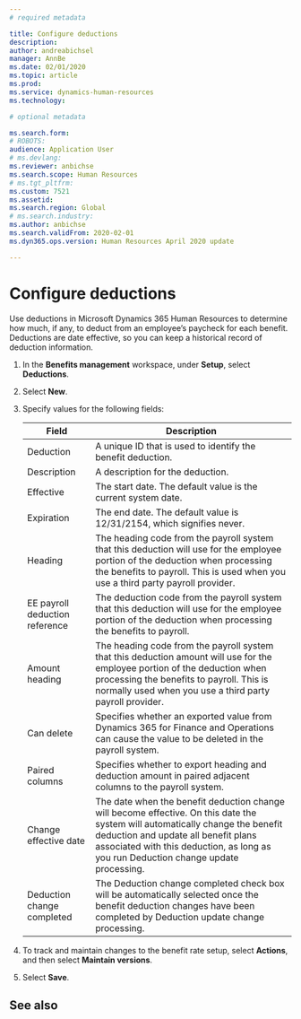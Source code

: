 ```yaml
---
# required metadata

title: Configure deductions
description: 
author: andreabichsel
manager: AnnBe
ms.date: 02/01/2020
ms.topic: article
ms.prod: 
ms.service: dynamics-human-resources
ms.technology: 

# optional metadata

ms.search.form: 
# ROBOTS: 
audience: Application User
# ms.devlang: 
ms.reviewer: anbichse
ms.search.scope: Human Resources
# ms.tgt_pltfrm: 
ms.custom: 7521
ms.assetid: 
ms.search.region: Global
# ms.search.industry: 
ms.author: anbichse
ms.search.validFrom: 2020-02-01
ms.dyn365.ops.version: Human Resources April 2020 update

---
```


# Configure deductions

Use deductions in Microsoft Dynamics 365 Human Resources to determine how much, if any, to deduct from an employee’s paycheck for each benefit. Deductions are date effective, so you can keep a historical record of deduction information. 

1. In the **Benefits management** workspace, under **Setup**, select **Deductions**.

2. Select **New**.

3. Specify values for the following fields:

   | Field | Description |
   | --- | --- |
   | Deduction | A unique ID that is used to identify the benefit deduction. |
   | Description | A description for the deduction. |
   | Effective | The start date. The default value is the current system date. |
   | Expiration | The end date. The default value is 12/31/2154, which signifies never. |
   | Heading | The heading code from the payroll system that this deduction will use for the employee portion of the deduction when processing the benefits to payroll. This is used when you use a third party payroll provider. |
   | EE payroll deduction reference | The deduction code from the payroll system that this deduction will use for the employee portion of the deduction when processing the benefits to payroll. |
   | Amount heading | The heading code from the payroll system that this deduction amount will use for the employee portion of the deduction when processing the benefits to payroll. This is normally used when you use a third party payroll provider. |
   | Can delete | Specifies whether an exported value from Dynamics 365 for Finance and Operations can cause the value to be deleted in the payroll system. |
   | Paired columns | Specifies whether to export heading and deduction amount in paired adjacent columns to the payroll system. |
   | Change effective date | The date when the benefit deduction change will become effective. On this date the system will automatically change the benefit deduction and update all benefit plans associated with this deduction, as long as you run Deduction change update processing. |
   | Deduction change completed | The Deduction change completed check box will be automatically selected once the benefit deduction changes have been completed by Deduction update change processing. |
   
4. To track and maintain changes to the benefit rate setup, select **Actions**, and then select **Maintain versions**.

5. Select **Save**. 

## See also